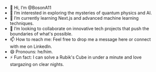 - 👋 Hi, I’m @BosonA11
- 👀 I’m interested in exploring the mysteries of quantum physics and AI.
- 🌱 I’m currently learning Next.js and advanced machine learning techniques.
- 💞️ I’m looking to collaborate on innovative tech projects that push the boundaries of what's possible.
- 📫 How to reach me: Feel free to drop me a message here or connect with me on LinkedIn.
- 😄 Pronouns: he/him.
- ⚡ Fun fact: I can solve a Rubik's Cube in under a minute and love stargazing on clear nights.

<!---
BosonA11/BosonA11 is a ✨ special ✨ repository because its `README.md` (this file) appears on your GitHub profile.
You can click the Preview link to take a look at your changes.
--->

